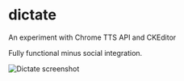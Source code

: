 dictate
=======

An experiment with Chrome TTS API and CKEditor

Fully functional minus social integration.

![Dictate screenshot](http://i.imgur.com/5LWoMZk.png)
